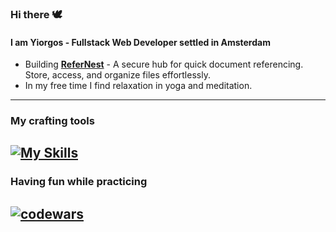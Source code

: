 ### Hi there 🕊️

#### I am Yiorgos - Fullstack Web Developer settled in Amsterdam

- Building [__ReferNest__](https://refernest.xyz/) - A secure hub for quick document referencing. Store, access, and organize files effortlessly.
- In my free time I find relaxation in yoga and meditation.


---
### My crafting tools
[![My Skills](https://skillicons.dev/icons?i=js,ts,react,nextjs,nodejs,express,php,mysql,python,bash,linux,git,md,neovim)](https://skillicons.dev)
---
### Having fun while practicing
<a href="#"><img src="https://www.codewars.com/users/yogiyiorgos/badges/large" alt="codewars" border="0"></a>
---




